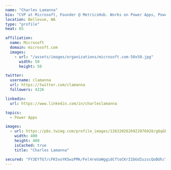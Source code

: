 ```yaml
---
name: "Charles Lamanna"
bio: "CVP at Microsoft, Founder @ MetricsHub. Works on Power Apps, Power Automate, Power Virtual Agent, Common Data Service and Dynamics 365."
location: Bellevue, WA
type: "profile"
heat: 65

affiliation:
  name: Microsoft
  domain: microsoft.com
  images:
    - url: "/assets/images/organizations/microsoft.com-50x50.jpg"
      width: 50
      height: 50

twitter:
  username: clamanna
  url: https://twitter.com/clamanna
  followers: 4226

linkedin:
  url: https://www.linkedin.com/in/charleslamanna

topics:
  - Power Apps

images:
  - url: https://pbs.twimg.com/profile_images/1263202626922876928/g6qGbHZ-_400x400.jpg
    width: 400
    height: 400
    isCached: true
    title: "Charles Lamanna"

secured: "FY3EYfG7/cFK5xoYK5wzPMk/Fel4reUaWggidCftoCKrZ1bGdIuzscQoBUh/7Hu8M6RPwj3POxzSKMeMCWSrQVDNaW0KQy9or8pRcgF017b0nDRjeTjqrwVp6PF8r069NQfUy94xBw+SqmjFpd3A6FX1+DejVInAZZRlkwYWgNH/yFMxdsjR1vgUaicmSkhja3MTYRGOAHeD/A0jbFhgMg63wMynabMgwpRntj8mWLKWw7WQz9mwqN93qZklU3AP3fXlberA+fSVdMMHvv8/su96wG8G+Xq2UVPJeMlFP4f3aMXqbhHgtnIQW8czn78JHfTRzjqJrg/S17JELD4aImgJl0vPSgI+gBczOaTuhU8l4f/wJTGSE/Ql085tCFxZ+/j+itT8ntPDwl70qItp31Zwk3v7mCbb9NJFyULoNws=;DmrbkZyYW1DdjLVJC2aRiA=="
---
```


